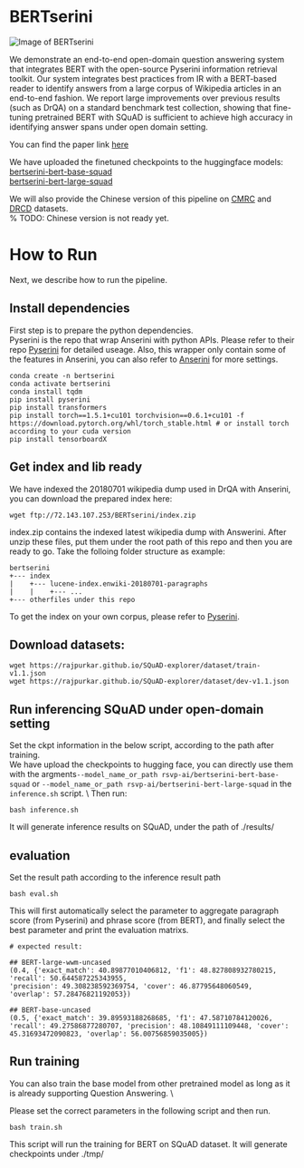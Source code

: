 # BERTserini

![Image of BERTserini](https://github.com/rsvp-ai/bertserini/blob/master/pipeline.png?raw=true)

We demonstrate an end-to-end open-domain question answering system that integrates BERT with the open-source Pyserini information retrieval toolkit. Our system integrates best practices from IR with a BERT-based reader to identify answers from a large corpus of Wikipedia articles in an end-to-end fashion. We report large improvements over previous results (such as DrQA) on a standard benchmark test collection, showing that fine-tuning pretrained BERT with SQuAD is sufficient to achieve high accuracy in identifying answer spans under open domain setting.

You can find the paper link [here](https://www.aclweb.org/anthology/N19-4013/)

We have uploaded the finetuned checkpoints to the huggingface models: \
[bertserini-bert-base-squad](https://huggingface.co/rsvp-ai/bertserini-bert-base-squad) \
[bertserini-bert-large-squad](https://huggingface.co/rsvp-ai/bertserini-bert-large-squad) 

We will also provide the Chinese version of this pipeline on [CMRC](https://github.com/ymcui/cmrc2018) and [DRCD](https://github.com/DRCKnowledgeTeam/DRCD) datasets. \
% TODO: Chinese version is not ready yet.

# How to Run

Next, we describe how to run the pipeline.

## Install dependencies
First step is to prepare the python dependencies. \
Pyserini is the repo that wrap Anserini with python APIs. 
Please refer to their repo [Pyserini](https://github.com/castorini/pyserini) for detailed useage. Also, this wrapper only contain some of the features in Anserini, you can also refer to [Anserini](https://github.com/castorini/anserini) for more settings.

```
conda create -n bertserini
conda activate bertserini
conda install tqdm
pip install pyserini
pip install transformers 
pip install torch==1.5.1+cu101 torchvision==0.6.1+cu101 -f https://download.pytorch.org/whl/torch_stable.html # or install torch according to your cuda version
pip install tensorboardX
```

## Get index and lib ready

We have indexed the 20180701 wikipedia dump used in DrQA with Anserini, you can download the prepared index here:
```
wget ftp://72.143.107.253/BERTserini/index.zip
````
index.zip contains the indexed latest wikipedia dump with Answerini.
After unzip these files, put them under the root path of this repo and then you are ready to go.
Take the folloing folder structure as example:
```
bertserini
+--- index
|    +--- lucene-index.enwiki-20180701-paragraphs
|    |    +--- ...
+--- otherfiles under this repo
```

To get the index on your own corpus, please refer to [Pyserini](https://github.com/castorini/pyserini).

## Download datasets:

```
wget https://rajpurkar.github.io/SQuAD-explorer/dataset/train-v1.1.json
wget https://rajpurkar.github.io/SQuAD-explorer/dataset/dev-v1.1.json
```

## Run inferencing SQuAD under open-domain setting

Set the ckpt information in the below script, according to the path after training. \
We have upload the checkpoints to hugging face, you can directly use them with the argments```--model_name_or_path rsvp-ai/bertserini-bert-base-squad``` or ```--model_name_or_path rsvp-ai/bertserini-bert-large-squad``` in the ```inference.sh``` script. \ 
Then run:
```
bash inference.sh
```
It will generate inference results on SQuAD, under the path of ./results/

## evaluation
Set the result path according to the inference result path
```
bash eval.sh
```
This will first automatically select the parameter to aggregate paragraph score (from Pyserini) and phrase score (from BERT), and finally select the best parameter and print the evaluation matrixs.
```
# expected result:

## BERT-large-wwm-uncased
(0.4, {'exact_match': 40.89877010406812, 'f1': 48.827808932780215, 'recall': 50.644587225343955, 
'precision': 49.308238592369754, 'cover': 46.87795648060549, 'overlap': 57.28476821192053})

## BERT-base-uncased
(0.5, {'exact_match': 39.89593188268685, 'f1': 47.58710784120026, 'recall': 49.27586877280707, 'precision': 48.10849111109448, 'cover': 45.31693472090823, 'overlap': 56.00756859035005})
```

## Run training
You can also train the base model from other pretrained model as long as it is already supporting Question Answering. \

Please set the correct parameters in the following script and then run.
```
bash train.sh
```
This script will run the training for BERT on SQuAD dataset.
It will generate checkpoints under ./tmp/

